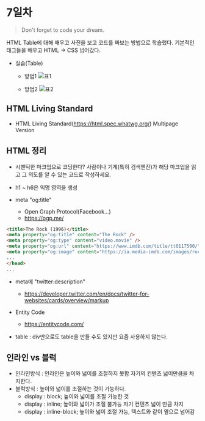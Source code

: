 # 7일차

> Don't forget to code your dream.

HTML Table에 대해 배우고 사진을 보고 코드를 짜보는 방법으로 학습했다. 기본적인 태그들을 배우고 HTML -> CSS 넘어갔다.

- 실습(Table)

  - 방법1
    ![표1](https://user-images.githubusercontent.com/68219145/161704256-f06210e5-1a40-409d-9e52-02180e5ff2bb.PNG)

  - 방법2
    ![표2](https://user-images.githubusercontent.com/68219145/161704270-679280e2-574a-4b61-8d10-c88e4cb78a8d.PNG)

## HTML Living Standard

- HTML Living Standard(https://html.spec.whatwg.org/) Multipage Version

## HTML 정리

- 시멘틱한 마크업으로 코딩한다? 사람이나 기계(특히 검색엔진)가 해당 마크업을 읽고 그 의도를 알 수 있는 코드로 작성하세요.

- h1 ~ h6은 익명 영역을 생성

- meta "og:title"
  - Open Graph Protocol(Facebook...)
  - https://ogp.me/

```html
<title>The Rock (1996)</title>
<meta property="og:title" content="The Rock" />
<meta property="og:type" content="video.movie" />
<meta property="og:url" content="https://www.imdb.com/title/tt0117500/" />
<meta property="og:image" content="https://ia.media-imdb.com/images/rock.jpg" />
...
</head>
...
```

- meta에 "twitter:description"

  - https://developer.twitter.com/en/docs/twitter-for-websites/cards/overview/markup

- Entity Code

  - https://entitycode.com/

- table : div만으로도 table을 만들 수도 있지만 요즘 사용하지 않는다.

## 인라인 vs 블럭

- 인라인방식 : 인라인은 높이와 넓이를 조절하지 못함 자기의 컨텐츠 넓이만큼을 차지한다.
- 블럭방식 : 높이와 넓이를 조절하는 것이 가능하다.
  - display : block; 높이와 넓이를 조절 가능한 것
  - display : inline; 높이와 넓이가 조절 불가능 자기 컨텐츠 넓이 만큼 차지
  - display : inline-block; 높이와 넓이 조절 가능, 텍스트와 같이 옆으로 넘어감
